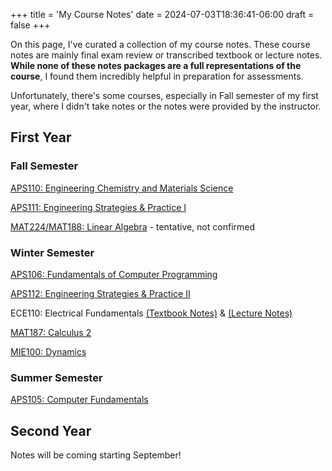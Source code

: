 +++
title = 'My Course Notes'
date = 2024-07-03T18:36:41-06:00
draft = false
+++

On this page, I've curated a collection of my course notes. These course notes are mainly final exam review or transcribed textbook or lecture notes. **While none of these notes packages are a full representations of the course**, I found them incredibly helpful in preparation for assessments.

Unfortunately, there's some courses, especially in Fall semester of my first year, where I didn't take notes or the notes were provided by the instructor. 

## First Year
### Fall Semester
[APS110: Engineering Chemistry and Materials Science](/files/firstyear/aps110.pdf)

[APS111: Engineering Strategies & Practice I]()

[MAT224/MAT188: Linear Algebra]() - tentative, not confirmed

### Winter Semester
[APS106: Fundamentals of Computer Programming]()

[APS112: Engineering Strategies & Practice II](/files/firstyear/aps112.pdf)

ECE110: Electrical Fundamentals [(Textbook Notes)](/files/firstyear/ece110tb.pdf) & [(Lecture Notes)]()

[MAT187: Calculus 2]()

[MIE100: Dynamics](/files/firstyear/mie100.pdf)

### Summer Semester
[APS105: Computer Fundamentals](/files/firstyear/aps105.pdf)

## Second Year
Notes will be coming starting September!
